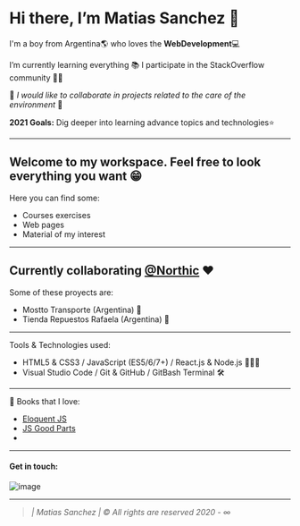 # Hi there, I’m Matias Sanchez 👋

I'm a boy from Argentina🌎 who loves the **WebDevelopment**💻

I’m currently learning everything 📚
I participate in the StackOverflow community 👨‍💻

🌱 *I would like to collaborate in projects related to the care of the environment* 🌱

**2021 Goals:** Dig deeper into learning advance topics and technologies⭐️

-------------------------------------------------------------------------------------------------
## Welcome to my workspace. Feel free to look everything you want 😁
Here you can find some:
- Courses exercises
- Web pages
- Material of my interest

-------------------------------------------------------------------------------------------------
## Currently collaborating  [@Northic](https://www.northic.io/) ♥️

Some of these proyects are:
- Mostto Transporte (Argentina) 🚛
- Tienda Repuestos Rafaela (Argentina) 🚕

-------------------------------------------------------------------------------------------------
Tools & Technologies used:
- HTML5 & CSS3 / JavaScript (ES5/6/7+) / React.js & Node.js 👨🏻‍💻
- Visual Studio Code / Git & GitHub / GitBash Terminal 🛠

-------------------------------------------------------------------------------------------------
📕 Books that I love:
+ [Eloquent JS](https://eloquentjavascript.net/)
+ [JS Good Parts](https://www.goodreads.com/book/show/2998152-javascript)
+ 
-------------------------------------------------------------------------------------------------
#### Get in touch: 
![image](https://encrypted-tbn0.gstatic.com/images?q=tbn:ANd9GcQJO45msUOXwAm2ajZTDLznzkec0csKNMpQEA&usqp=CAU)


-------------------------------------------------------------------------------------------------
> *| Matias Sanchez | © All rights are reserved 2020 - ∞*
